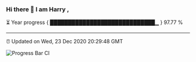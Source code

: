 ### Hi there 👋 I am Harry , 

⏳ Year progress { █████████████████████████████▁ } 97.77 %

---

⏰ Updated on Wed, 23 Dec 2020 20:29:48 GMT

![Progress Bar CI](https://github.com/duykhang68/duykhang68/workflows/Progress%20Bar%20CI/badge.svg)
